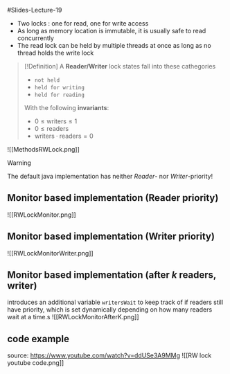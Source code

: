#Slides-Lecture-19 
- Two locks : one for read, one for write access
- As long as memory location is immutable, it is usually safe to read concurrently
- The read lock can be held by multiple threads at once as long as no thread holds the write lock
> [!Definition]
> A **Reader/Writer** lock states fall into these cathegories
> + `not held`
> + `held for writing`
> + `held for reading`
>
> With the following **invariants**:
> + $0 \le \text{writers} \le 1$
> + $0 \le \text{readers}$
> + $\text{writers} \cdot \text{readers} = 0$

![[MethodsRWLock.png]]

> [!Warning]
> The default java implementation has neither *Reader*- nor *Writer*-priority!
## Monitor based implementation  (Reader priority)
![[RWLockMonitor.png]]
## Monitor based implementation  (Writer priority)
![[RWLockMonitorWriter.png]]

## Monitor based implementation (after $k$ readers, writer)
introduces an additional variable `writersWait` to keep track of if readers still have priority, which is set dynamically depending on how many readers wait at a time.s
![[RWLockMonitorAfterK.png]]

## code example
source: https://www.youtube.com/watch?v=ddUSe3A9MMg
![[RW lock youtube code.png]]